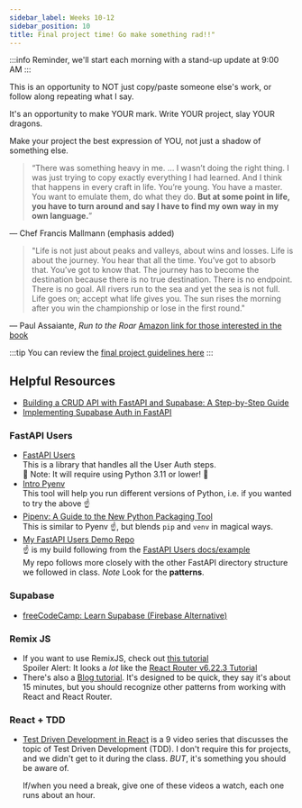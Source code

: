 ```yaml
---
sidebar_label: Weeks 10-12
sidebar_position: 10
title: Final project time! Go make something rad!!"
---
```

<!-- markdownlint-disable no-inline-html -->

:::info
Reminder, we'll start each morning with a stand-up update at 9:00 AM
:::

This is an opportunity to NOT just copy/paste someone else's work, or follow along repeating what I say.

It's an opportunity to make YOUR mark. Write YOUR project, slay YOUR dragons.

Make your project the best expression of YOU, not just a shadow of something else.

> “There was something heavy in me. … I wasn’t doing the right thing. I was just trying to copy exactly everything I had learned. And I think that happens in every craft in life. You’re young. You have a master. You want to emulate them, do what they do. **But at some point in life, you have to turn around and say I have to find my own way in my own language.**”

— Chef Francis Mallmann (emphasis added)

> "Life is not just about peaks and valleys, about wins and losses. Life is about the journey. You hear that all the time. You’ve got to absorb that. You’ve got to know that. The journey has to become the destination because there is no true destination. There is no endpoint. There is no goal. All rivers run to the sea and yet the sea is not full. Life goes on; accept what life gives you. The sun rises the morning after you win the championship or lose in the first round."

— Paul Assaiante, _Run to the Roar_ [Amazon link for those interested in the book](https://www.amazon.com/Run-Roar-Coaching-Overcome-Fear/dp/1591844711)

:::tip
You can review the [final project guidelines here](/docs/cohorts/cohort17/final-project/)
:::

## Helpful Resources

- [Building a CRUD API with FastAPI and Supabase: A Step-by-Step Guide](https://blog.theinfosecguy.xyz/building-a-crud-api-with-fastapi-and-supabase-a-step-by-step-guide#heading-integrating-fastapi-with-supabase)
- [Implementing Supabase Auth in FastAPI](https://phillyharper.medium.com/implementing-supabase-auth-in-fastapi-63d9d8272c7b)

### FastAPI Users

- [FastAPI Users](https://fastapi-users.github.io/fastapi-users/latest/)
  <br/>This is a library that handles all the User Auth steps.
  <br/>:rotating_light: Note: It will require using Python 3.11 or lower! :rotating_light:
- [Intro Pyenv](https://realpython.com/intro-to-pyenv/)
  <br/>This tool will help you run different versions of Python, i.e. if you wanted to try the above :point_up:
- [Pipenv: A Guide to the New Python Packaging Tool](https://realpython.com/pipenv-guide/)
  <br/>This is similar to Pyenv :point_up:, but blends `pip` and `venv` in magical ways.
- [My FastAPI Users Demo Repo](https://github.com/seanrreid/fastapi-users-demo)
  <br/>:point_up: is my build following from the [FastAPI Users docs/example](https://fastapi-users.github.io/fastapi-users/latest/configuration/full-example/)
  <br/>My repo follows more closely with the other FastAPI directory structure we followed in class. _Note_ Look for the **patterns**.

### Supabase

- [freeCodeCamp: Learn Supabase (Firebase Alternative)](https://www.youtube.com/watch?v=dU7GwCOgvNY)

### Remix JS

- If you want to use RemixJS, check out [this tutorial](https://remix.run/docs/en/main/start/tutorial)
  <br/>Spoiler Alert: It looks a _lot_ like the [React Router v6.22.3 Tutorial](https://reactrouter.com/en/main/start/tutorial)
- There's also a [Blog tutorial](https://remix.run/docs/en/main/tutorials/blog). It's designed to be quick, they say it's about 15 minutes, but you should recognize other patterns from working with React and React Router.

### React + TDD

- [Test Driven Development in React](https://www.youtube.com/playlist?list=PLXXnezSEtvNMlfJFd1Z2wilxymcOaVl9Q) is a 9 video series that discusses the topic of Test Driven Development (TDD). I don't require this for projects, and we didn't get to it during the class. _BUT_, it's something you should be aware of.

  If/when you need a break, give one of these videos a watch, each one runs about an hour.

